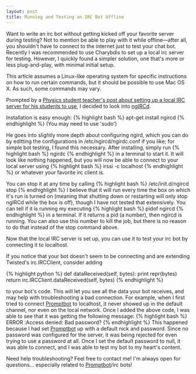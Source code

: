 ```yaml
---
layout: post
title: Running and Testing an IRC Bot Offline
---
```

Want to write an irc bot without getting kicked off your favorite server during
testing? Not to mention be able to play with it while offline&mdash;after all,
you shouldn't have to connect to the internet just to test your chat bot.
Recently I was recommended to use Charybdis to set up a local irc server for
testing. However, I quickly found a simpler solution, one that's more or
less plug-and-play, with minimal initial setup.

This article assumes a Linux-like operating system for specific instructions on
how to run certain commands, but it should be possible to use Mac OS X. As such,
some commands may vary.

Prompted by a <a href="http://blog.tremily.us/posts/Local_IRC_server/">Physics
student teacher's post about setting up a local IRC server for his students to
use</a>, I decided to look into <a href="http://ngircd.barton.de/">ngIRCd</a>.

Installation is easy enough:
{% highlight bash %}
apt-get install ngircd
{% endhighlight %}
(You may need to use 'sudo')

He goes into slightly more depth about configuring ngird, which you can do by
editting the configurations in /etc/ngircd/ngirdc.conf if you like; for
simple bot testing, I found this necessary. After installing, simply run
{% highlight bash %}
ngirdc
{% endhighlight %}
in a terminal to start it. It will look like nothing happened, but you will now
be able to connect to your local server using
{% highlight bash %}
irssi -c localhost
{% endhighlight %}
or whatever your favorite irc client is.

You can stop it at any time by calling
{% highlight bash %}
/etc/init.d/ngircd stop
{% endhighlight %}
I believe that it will run every time the box on which it's run is turned on
(meaning that shutting down or restarting will only stop ngIRCd while the box
is off), though I have not tested that extensively. You can tell if it is
running my executing
{% highlight bash %}
pidof ngircd
{% endhighlight %}
in a terminal. If it returns a pid (a number), then ngircd is running. You can
also use this number to kill the job, but there is no reason to do that instead
of the stop command above.

Now that the local IRC server is set up, you can use it to test your irc bot
by connecting it to localhost.

If you notice that your bot doesn't seem to be connecting and are extending
Twisted's irc.IRCClient, consider adding

{% highlight python %}
def dataReceived(self, bytes):
        print repr(bytes)
        return irc.IRCClient.dataReceived(self, bytes)
{% endhighlight %}

to your bot's code. This will let you see all the data your bot receives, and
may help with troubleshooting a bad connection. For example, when I first tried
to connect <a href="promptbot">Promptbot</a> to localhost, it never showed up in
the default channel, nor even on the local network. Once I added the above code,
I was able to see that it was getting the following message:
{% highlight bash %}
ERROR :Access denied: Bad password?
{% endhighlight %}
This happened because I had set <a href="promptbot">Promptbot</a> up with a
default nick and password. Since no password was configured for the server, it
was being rejected for even trying to use a password at all. Once I set the
default password to null, it was able to connect, and I was able to test my bot
to my heart's content.

Need help troubleshooting? Feel free to contact me! I'm always open for
questions... especially related to <a href="promptbot">Promptbot</a>/irc bots!
